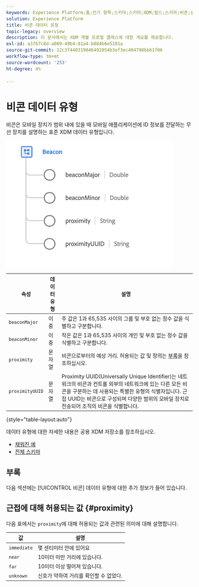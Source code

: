 ```yaml
---
keywords: Experience Platform;홈;인기 항목;스키마;스키마;XDM;필드;스키마;비콘;상호 작용 세부 사항;데이터 유형;데이터 유형;
solution: Experience Platform
title: 비콘 데이터 유형
topic-legacy: overview
description: 이 문서에서는 XDM 개별 프로필 클래스에 대한 개요를 제공합니다.
exl-id: a3767c8d-a009-49b4-81a4-b084b6e5101a
source-git-commit: 12c3f440319046491054b3ef3ec404798bb61f06
workflow-type: tm+mt
source-wordcount: '253'
ht-degree: 4%

---
```


#  비콘 데이터 유형

 비콘은 모바일 장치가 범위 내에 있을 때 모바일 애플리케이션에 ID 정보를 전달하는 무선 장치를 설명하는 표준 XDM 데이터 유형입니다.

<img src="../images/data-types/beacon.png" width="450" /><br />

| 속성 | 데이터 유형 | 설명 |
| --- | --- | --- |
| `beaconMajor` | 이중 | 주 값은 1과 65,535 사이의 그룹 및 부호 없는 정수 값을 식별하고 구분합니다. |
| `beaconMinor` | 이중 | 작은 값은 1과 65,535 사이의 개인 및 부호 없는 정수 값을 식별하고 구분합니다. |
| `proximity` | 문자열 | 비콘으로부터의 예상 거리. 허용되는 값 및 정의는 [부록](#proximity)을 참조하십시오. |
| `proximityUUID` | 문자열 | Proximity UUID(Universally Unique Identifier)는 네트워크의 비콘과 컨트롤 외부의 네트워크에 있는 다른 모든 비콘을 구분하는 데 사용되는 특별한 유형의 식별자입니다. 근접 UUID는 비콘으로 구성되며 다양한 범위의 모바일 장치로 전송되어 조직의 비콘을 식별합니다. |

{style=&quot;table-layout:auto&quot;}

데이터 유형에 대한 자세한 내용은 공용 XDM 저장소를 참조하십시오.

* [채워진 예](https://github.com/adobe/xdm/blob/master/components/datatypes/deprecated/beacon-interaction-details.example.1.json)
* [전체 스키마](https://github.com/adobe/xdm/blob/master/components/datatypes/deprecated/beacon-interaction-details.schema.json)

## 부록

다음 섹션에는 [!UICONTROL 비콘] 데이터 유형에 대한 추가 정보가 들어 있습니다.

## 근접에 대해 허용되는 값 {#proximity}

다음 표에서는 `proximity`에 대해 허용되는 값과 관련된 의미에 대해 설명합니다.

| 값 | 설명 |
| --- | --- |
| `immediate` | 몇 센티미터 안에 있어요 |
| `near` | 10미터 미만 거리에 있습니다. |
| `far` | 10미터 이상 떨어져 있습니다. |
| `unknown` | 신호가 약하여 거리를 확인할 수 없었다. |
